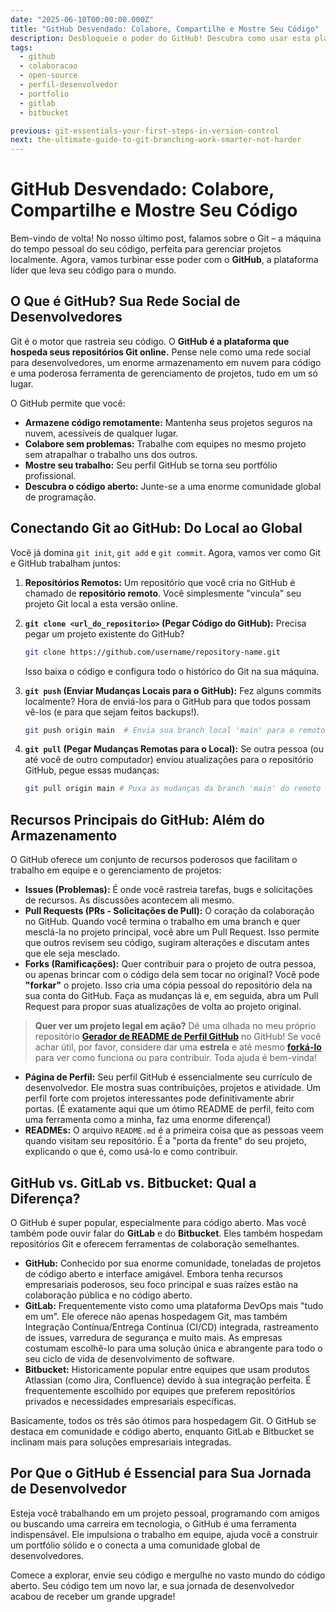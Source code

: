 ```yaml
---
date: "2025-06-10T00:00:00.000Z"
title: "GitHub Desvendado: Colabore, Compartilhe e Mostre Seu Código"
description: Desbloqueie o poder do GitHub! Descubra como usar esta plataforma para colaboração, compartilhamento de projetos e construção do seu portfólio de desenvolvedor.
tags:
  - github
  - colaboracao
  - open-source
  - perfil-desenvolvedor
  - portfolio
  - gitlab
  - bitbucket

previous: git-essentials-your-first-steps-in-version-control
next: the-ultimate-guide-to-git-branching-work-smarter-not-harder
---
```


# GitHub Desvendado: Colabore, Compartilhe e Mostre Seu Código

Bem-vindo de volta! No nosso último post, falamos sobre o Git – a máquina do tempo pessoal do seu código, perfeita para gerenciar projetos localmente. Agora, vamos turbinar esse poder com o **GitHub**, a plataforma líder que leva seu código para o mundo.

## O Que é GitHub? Sua Rede Social de Desenvolvedores

Git é o motor que rastreia seu código. O **GitHub é a plataforma que hospeda seus repositórios Git online.** Pense nele como uma rede social para desenvolvedores, um enorme armazenamento em nuvem para código e uma poderosa ferramenta de gerenciamento de projetos, tudo em um só lugar.

O GitHub permite que você:
* **Armazene código remotamente:** Mantenha seus projetos seguros na nuvem, acessíveis de qualquer lugar.
* **Colabore sem problemas:** Trabalhe com equipes no mesmo projeto sem atrapalhar o trabalho uns dos outros.
* **Mostre seu trabalho:** Seu perfil GitHub se torna seu portfólio profissional.
* **Descubra o código aberto:** Junte-se a uma enorme comunidade global de programação.

## Conectando Git ao GitHub: Do Local ao Global

Você já domina `git init`, `git add` e `git commit`. Agora, vamos ver como Git e GitHub trabalham juntos:

1.  **Repositórios Remotos:** Um repositório que você cria no GitHub é chamado de **repositório remoto**. Você simplesmente "vincula" seu projeto Git local a esta versão online.

2.  **`git clone <url_do_repositorio>` (Pegar Código do GitHub):**
    Precisa pegar um projeto existente do GitHub?
    ```bash
    git clone https://github.com/username/repository-name.git
    ```
    Isso baixa o código e configura todo o histórico do Git na sua máquina.

3.  **`git push` (Enviar Mudanças Locais para o GitHub):**
    Fez alguns commits localmente? Hora de enviá-los para o GitHub para que todos possam vê-los (e para que sejam feitos backups!).
    ```bash
    git push origin main  # Envia sua branch local 'main' para o remoto 'origin'
    ```

4.  **`git pull` (Pegar Mudanças Remotas para o Local):**
    Se outra pessoa (ou até você de outro computador) enviou atualizações para o repositório GitHub, pegue essas mudanças:
    ```bash
    git pull origin main # Puxa as mudanças da branch 'main' do remoto 'origin'
    ```

## Recursos Principais do GitHub: Além do Armazenamento

O GitHub oferece um conjunto de recursos poderosos que facilitam o trabalho em equipe e o gerenciamento de projetos:

* **Issues (Problemas):** É onde você rastreia tarefas, bugs e solicitações de recursos. As discussões acontecem ali mesmo.
* **Pull Requests (PRs - Solicitações de Pull):** O coração da colaboração no GitHub. Quando você termina o trabalho em uma branch e quer mesclá-la no projeto principal, você abre um Pull Request. Isso permite que outros revisem seu código, sugiram alterações e discutam antes que ele seja mesclado.
* **Forks (Ramificações):** Quer contribuir para o projeto de outra pessoa, ou apenas brincar com o código dela sem tocar no original? Você pode **"forkar"** o projeto. Isso cria uma cópia pessoal do repositório dela na sua conta do GitHub. Faça as mudanças lá e, em seguida, abra um Pull Request para propor suas atualizações de volta ao projeto original.

> **Quer ver um projeto legal em ação?** Dê uma olhada no meu próprio repositório [**Gerador de README de Perfil GitHub**](https://github.com/maurodesouza/profile-readme-generator) no GitHub! Se você achar útil, por favor, considere dar uma **estrela** e até mesmo [**forká-lo**](https://github.com/maurodesouza/profile-readme-generator/fork) para ver como funciona ou para contribuir. Toda ajuda é bem-vinda!

* **Página de Perfil:** Seu perfil GitHub é essencialmente seu currículo de desenvolvedor. Ele mostra suas contribuições, projetos e atividade. Um perfil forte com projetos interessantes pode definitivamente abrir portas. (É exatamente aqui que um ótimo README de perfil, feito com uma ferramenta como a minha, faz uma enorme diferença!)
* **READMEs:** O arquivo `README.md` é a primeira coisa que as pessoas veem quando visitam seu repositório. É a "porta da frente" do seu projeto, explicando o que é, como usá-lo e como contribuir.

## GitHub vs. GitLab vs. Bitbucket: Qual a Diferença?

O GitHub é super popular, especialmente para código aberto. Mas você também pode ouvir falar do **GitLab** e do **Bitbucket**. Eles também hospedam repositórios Git e oferecem ferramentas de colaboração semelhantes.

* **GitHub:** Conhecido por sua enorme comunidade, toneladas de projetos de código aberto e interface amigável. Embora tenha recursos empresariais poderosos, seu foco principal e suas raízes estão na colaboração pública e no código aberto.
* **GitLab:** Frequentemente visto como uma plataforma DevOps mais "tudo em um". Ele oferece não apenas hospedagem Git, mas também Integração Contínua/Entrega Contínua (CI/CD) integrada, rastreamento de issues, varredura de segurança e muito mais. As empresas costumam escolhê-lo para uma solução única e abrangente para todo o seu ciclo de vida de desenvolvimento de software.
* **Bitbucket:** Historicamente popular entre equipes que usam produtos Atlassian (como Jira, Confluence) devido à sua integração perfeita. É frequentemente escolhido por equipes que preferem repositórios privados e necessidades empresariais específicas.

Basicamente, todos os três são ótimos para hospedagem Git. O GitHub se destaca em comunidade e código aberto, enquanto GitLab e Bitbucket se inclinam mais para soluções empresariais integradas.

## Por Que o GitHub é Essencial para Sua Jornada de Desenvolvedor

Esteja você trabalhando em um projeto pessoal, programando com amigos ou buscando uma carreira em tecnologia, o GitHub é uma ferramenta indispensável. Ele impulsiona o trabalho em equipe, ajuda você a construir um portfólio sólido e o conecta a uma comunidade global de desenvolvedores.

Comece a explorar, envie seu código e mergulhe no vasto mundo do código aberto. Seu código tem um novo lar, e sua jornada de desenvolvedor acabou de receber um grande upgrade!

